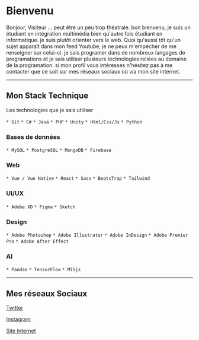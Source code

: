 # Bienvenu
Bonjour, Visiteur ... peut être un peu trop théatrale. bon bienvenu, je suis un étudiant en intégration multimédia bien qu'autre fois étudiant en informatique. je suis plutôt orienter vers le web. Quoi qu'aussi tôt qu'un sujet apparaît dans mon feed Youtube, je ne peux m'empêcher de me renseigner sur celui-ci. je sais programer dans de nombreux langages de programations et je sais utiliser plusieurs technologies reliées au domaine de la programation. si mon profil vous intéresses n'hésitez pas à me contacter que ce soit sur mes réseaux sociaux où via mon site internet.

------------------
## Mon Stack Technique
Les technologies que je sais utiliser

`* Git`
`* C#`
`* Java`
`* PHP`
`* Unity`
`* Html/Css/Js`
`* Python`

### Bases de données
`* MySQL`
`* PostgreSQL`
`* MongoDB`
`* Firebase`

### Web
`* Vue / Vue Native`
`* React`
`* Sass`
`* BootsTrap`
`* Tailwind`

### UI/UX
`* Adobe XD`
`* Figma`
`* Sketch`

### Design
`* Adobe Photoshop`
`* Adobe Illustrator`
`* Adobe InDesign`
`* Adobe Premier Pro`
`* Adobe After Effect`

### AI
`* Pandas`
`* TensorFlow`
`* Ml5js`

---------
## Mes réseaux Sociaux
[Twitter](https://twitter.com/WilliamCaouett1)

[Instagram](https://www.instagram.com/williamcaoouette/)

[Site Internet]("")